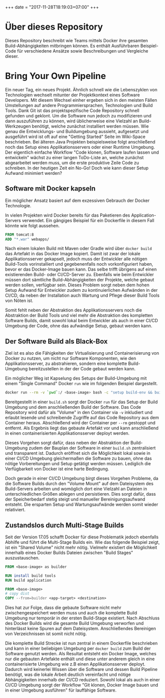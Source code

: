 +++
date = "2017-11-28T18:19:03+07:00"
+++
# Über dieses Repository

Dieses Repository beschreibt wie Teams mittels Docker ihre gesamten Build-Abhängigkeiten mitbringen können. Es enthält Ausführbaren Beispiel-Code für verschiedene Ansätze sowie Beschreibungen und Vergleiche dieser.

# Bring Your Own Pipeline

Ein neuer Tag, ein neues Projekt. Ähnlich schnell wie die Lebenszyklen von Technologien wechselt mitunter der Projektkontext eines Software Developers. Mit diesem Wechsel einher ergeben sich in den meisten Fällen Umstellungen auf andere Programmiersprachen, Technologien und Build Tools. Dank Git ist das projektspezifische Code Repository schnell gefunden und geklont. Um die Software nun jedoch zu modifizieren und dann auszuführen zu können, wird üblicherweise eine Vielzahl an Build-Werkzeugen benötigt, welche zunächst installiert werden müssen. Wie genau die Entwicklungs- und Buildumgebung aussieht, aufgesetzt und ausgeführt wird ist oft auf eine "Getting Started" Seite im Wiki-Space beschrieben. Bei älteren Java Projekten beispielsweise folgt anschließend noch das Setup eines Applikationsservers oder einer Runtime Umgebung. Der eigentlich einfache Workflow "Code klonen, Software laufen lassen und entwickeln" wächst zu einer langen ToDo-Liste an, welche zunächst abgearbeitet werden muss, um die erste produktive Zeile Code zu schreiben. In der heutigen Zeit ein No-Go! Doch wie kann dieser Setup Aufwand minimiert werden?
   
## Software mit Docker kapseln

Ein möglicher Ansatz basiert auf dem exzessiven Gebrauch der Docker Technologie. 

In vielen Projekten wird Docker bereits für das Paketieren des Application-Servers verwendet. Ein gängiges Beispiel für ein Dockerfile in diesem Fall könnte wie folgt aussehen.
```dockerfile
FROM tomcat:8
ADD "*.war" webapps/
```

Nach einem lokalen Build mit Maven oder Gradle wird über `docker build` das Artefakt in das Docker Image kopiert. Damit ist zwar der lokale Applikationsserver gekapselt, jedoch muss der Entwickler alle nötigen Build-Tools vorinstalliert und gegebenenfalls noch vorkonfiguriert haben, bevor er das Docker-Image bauen kann. Das selbe trifft übrigens auf einen existierenden Build- oder CI/CD-Server zu. Ebenfalls wie beim Entwickler müssen dort sämtliche Build-Abhängigkeiten der Projekte, welche gebaut werden sollen, verfügbar sein. Dieses Problem sorgt neben dem hohen Setup Aufwand für Entwickler zudem zu kontinuierlichen Aufwänden in der CI/CD, da neben der Installation auch Wartung und Pflege dieser Build Tools von Nöten ist.

Somit fehlt neben der Abstraktion des Applikationsservers noch die Abstraktion der Build Tools und viel mehr die Abstraktion des kompletten Software Builds, damit sowohl lokal beim Entwickler als auch in einer CI/CD Umgebung der Code, ohne das aufwändige Setup, gebaut werden kann.

## Der Software Build als Black-Box

Ziel ist es also die Fähigkeiten der Virtualisierung und Containerisierung von Docker zu nutzen, um nicht nur Software Komponenten, wie den Applikationsserver, zu abstrahieren, sondern eine komplette Build-Umgebung bereitzustellen in der der Code gebaut werden kann.
 
Ein möglicher Weg ist Kapselung des Setups der Build-Umgebung mit einem "Single Command" Docker `run` wie im folgenden Beispiel dargestellt.
```bash
docker run --rm -v `pwd`:/ <base-image> bash -c "setup build-env && build software"
```
Bereitgestellt in einer `build.sh` sorgt der Docker `run` für das Setup der Build Umgebung und dem anschließenden Build der Software. Das Code Repository wird dafür als "Volume" in den Container via `-v` inkludiert und erlaubt lesende und schreibende Zugriffe auf das Code Repository aus dem Container heraus. Abschließend wird der Container per `--rm` gestoppt und entfernt. Als Ergebnis liegt das gebaute Artefakt vor und kann anschließend in einen containerisierten Applikationsserver deployt werden.

Dieses Vorgehen sorgt dafür, dass neben der Abstraktion der Build-Umgebung zudem der Bauplan der Software in einer `build.sh` zentralisiert und transparent ist. Dadurch eröffnet sich die Möglichkeit lokal sowie in einer CI/CD Umgebung gleichermaßen die Software zu bauen, ohne das nötige Vorbereitungen und Setup getätigt werden müssen. Lediglich die Verfügbarkeit von Docker ist eine harte Bedingung.

Doch gerade in einer CI/CD Umgebung birgt dieses Vorgehen Probleme, da die Software Builds durch den "Volume Mount" auf dem Dateisystem des Build-Servers arbeiten und womöglich dort eine Vielzahl an Dateien in unterschiedlichen Größen ablegen und persistieren. Dies sorgt dafür, dass der Speicherbedarf stetig steigt und manueller Bereinigungsaufwand entsteht. Die ersparten Setup und Wartungsaufwände werden somit wieder relativiert.   

## Zustandslos durch Multi-Stage Builds

Seit der Version 17.05 schafft Docker für diese Problematik jedoch ebenfalls Abhilfe und führt die Multi-Stage Builds ein. Wie das folgende Beispiel zeigt, ist ein "Shared Volume" nicht mehr nötig. Vielmehr existiert die Möglichkeit innerhalb eines Docker Builds Dateien zwischen "Build Stages" auszustauschen.
 
```dockerfile
FROM <base-image> as builder

RUN install build tools
RUN build application

FROM <base-image>
# copy dist
COPY --from=builder <app-target> <destination>
```
Dies hat zur Folge, dass die gebaute Software nicht mehr zwischengespeichert werden muss und auch die komplette Build Umgebung nur temporär in der ersten Build-Stage existiert. Nach Abschluss des Docker Builds wird die gesamte Build Umgebung verworfen und hinterlässt keine Spuren auf dem Dateisystem. Anschließendes Bereinigen von Verzeichnissen ist somit nicht nötig. 

Die komplette Build Strecke ist nun zentral in einem Dockerfile beschrieben und kann in einer beliebigen Umgebung per `docker build` zum Build der Software genutzt werden. Als Resultat entsteht ein Docker Image, welches nur die gebauten Artefakte enthält und diese unter anderem gleich in eine containerisierte Umgebung wie z.B einen Applikationsserver deployt. Dadurch wird keinerlei Wissen über die Software und dessen Build Pipeline benötigt, was die lokale Arbeit deutlich vereinfacht und nötige Abhängigkeiten innerhalb der CI/CD reduziert. Sowohl lokal als auch in einer CI/CD Umgebung sorgt der Workflow "Git klonen, Docker Image bauen und in einer Umgebung ausführen" für lauffähige Software.
